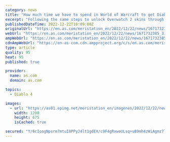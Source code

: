 ```yaml
---
category: news
title: "How much time we have to spend in World of Warcraft to get Diablo 4 for free has been estimated"
excerpt: "Following the same steps to unlock Overwatch 2 skins through World of Warcraft, it is also possible to get our hands on Blizzard's next game."
publishedDateTime: 2022-12-22T10:09:00Z
originalUrl: "https://en.as.com/meristation_en/2022/12/22/news/1671732385_315959.html"
webUrl: "https://en.as.com/meristation_en/2022/12/22/news/1671732385_315959.html"
ampWebUrl: "https://en.as.com/meristation_en/2022/12/22/news/1671732385_315959.amp.html"
cdnAmpWebUrl: "https://en-as-com.cdn.ampproject.org/c/s/en.as.com/meristation_en/2022/12/22/news/1671732385_315959.amp.html"
type: article
quality: 95
heat: 95
published: true

provider:
  name: as.com
  domain: as.com

topics:
  - Diablo 4

images:
  - url: "https://as01.epimg.net/meristation_en/imagenes/2022/12/22/news/1671732385_315959_1671732495_portada_normal.jpg"
    width: 1200
    height: 675
    isCached: true

secured: "Y/6cIoagNpsrm7mtuI8PPyJ4lt1gdEX/c9F4gRxwoULsq+u89mh4zWiAgmz7lMtfjc+ZS8T3U55Z0nHnL0oxPQ+lM0rfuvGeLRnux6zEUjQvOu9YczJh47us7N7Icm7N76128vEUbbrF4zwjurRnAPOvmmuDvPDIFO+ICdAH2i68AT0wMl7kV/uDxAl0ul2kCxM/hjpfyV4vLO62PpkYMdv5DFOc6CnXVNQIouyivTbFQkPhcrTPWfO5cej7ey/ulzKEW/xlJL1b6r4evDyuFkHZG5vYfGNGZRfdlWFt5yhchD8sSLjGYE4BuKczNKfZetOGpFcxpkmXJw37rntttMslA1IUQnCP2QyJYUWQlmE=;5DnB5X2xwC1jp38roRMgLQ=="
---
```


